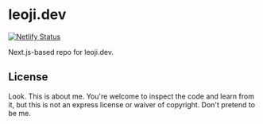 # leoji.dev

[![Netlify Status](https://api.netlify.com/api/v1/badges/7c955979-9550-455d-80b3-901c5a2168cf/deploy-status)](https://app.netlify.com/sites/theleoji/deploys)

Next.js-based repo for leoji.dev.

## License

Look. This is about me. You're welcome to inspect the code and learn from it, but this is not an express license or waiver of copyright. Don't pretend to be me.
